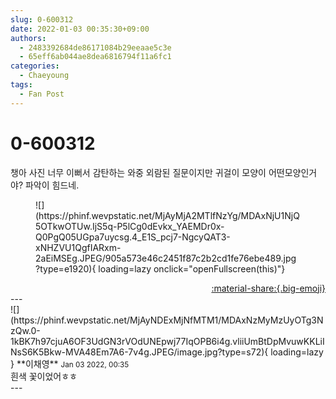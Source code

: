 ```yaml
---
slug: 0-600312
date: 2022-01-03 00:35:30+09:00
authors:
  - 2483392684de86171084b29eeaae5c3e
  - 65eff6ab044ae8dea6816794f11a6fc1
categories:
  - Chaeyoung
tags:
  - Fan Post
---
```


# 0-600312

<div class="post-container" markdown="1">
<div class="content-container md-sidebar__scrollwrap" markdown="1">

챙아 사진 너무 이뻐서 감탄하는 와중 외람된 질문이지만 귀걸이 모양이 어떤모양인거야? 파악이 힘드네.
<figure markdown="1">
![](https://phinf.wevpstatic.net/MjAyMjA2MTlfNzYg/MDAxNjU1NjQ5OTkwOTUw.IjS5q-P5lCg0dEvkx_YAEMDr0x-Q0PgQ05UGpa7uycsg.4_E1S_pcj7-NgcyQAT3-xNHZVU1QgfIARxm-2aEiMSEg.JPEG/905a573e46c2451f87c2b2cd1fe76ebe489.jpg?type=e1920){ loading=lazy onclick="openFullscreen(this)"}
</figure>


</div>
</div>

<div style="text-align: right;" markdown="1">
<a href="https://weverse.io/fromis9/fanpost/0-600312" style="text-align: right;">:material-share:{.big-emoji}</a>
</div>
---

<div class="comments-container md-sidebar__scrollwrap" markdown="1">
<div class="comment" markdown="1">
<div class='id-container' markdown="1">
![](https://phinf.wevpstatic.net/MjAyNDExMjNfMTM1/MDAxNzMyMzUyOTg3NzQw.0-1kBK7h97cjuA6OF3UdGN3rVOdUNEpwj77IqOPB6i4g.vliiUmBtDpMvuwKKLiINsS6K5Bkw-MVA48Em7A6-7v4g.JPEG/image.jpg?type=s72){ loading=lazy }
**<span class="artist">이채영</span>** <small>Jan 03 2022, 00:35</small><br>
</div>
<div class='comment-body' markdown="1">
흰색 꽃이었어ㅎㅎ
</div>
</div>
</div>
---
